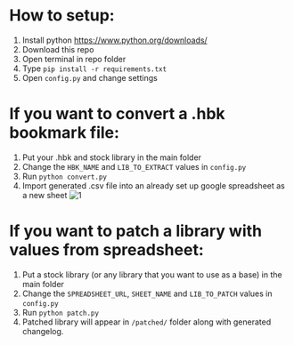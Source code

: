 # How to setup:
1) Install python https://www.python.org/downloads/
2) Download this repo
3) Open terminal in repo folder
4) Type `pip install -r requirements.txt`
5) Open `config.py` and change settings

# If you want to convert a .hbk bookmark file:
1) Put your .hbk and stock library in the main folder
2) Change the `HBK_NAME` and `LIB_TO_EXTRACT` values in `config.py`
3) Run `python convert.py`
4) Import generated .csv file into an already set up google spreadsheet as a new sheet
![1](https://user-images.githubusercontent.com/2606215/148261274-36ee25e8-11ad-4985-abf1-ccb7d6f061e0.png)


# If you want to patch a library with values from spreadsheet:
1) Put a stock library (or any library that you want to use as a base) in the main folder
2) Change the `SPREADSHEET_URL`, `SHEET_NAME` and `LIB_TO_PATCH` values in `config.py`
3) Run `python patch.py`
4) Patched library will appear in `/patched/` folder along with generated changelog.
